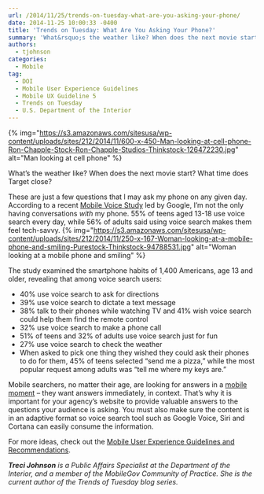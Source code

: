 ```yaml
---
url: /2014/11/25/trends-on-tuesday-what-are-you-asking-your-phone/
date: 2014-11-25 10:00:33 -0400
title: 'Trends on Tuesday: What Are You Asking Your Phone?'
summary: 'What&rsquo;s the weather like? When does the next movie start? What time does Target close? These are just a few questions that I may ask my phone&nbsp;on any given day. According to a recent Mobile Voice Study led by Google, I&#8217;m not the only having conversations with&nbsp;my phone. 55% of teens aged 13-18 use voice'
authors:
  - tjohnson
categories:
  - Mobile
tag:
  - DOI
  - Mobile User Experience Guidelines
  - Mobile UX Guideline 5
  - Trends on Tuesday
  - U.S. Department of the Interior
---
```


{% img="https://s3.amazonaws.com/sitesusa/wp-content/uploads/sites/212/2014/11/600-x-450-Man-looking-at-cell-phone-Ron-Chapple-Stock-Ron-Chapple-Studios-Thinkstock-126472230.jpg" alt="Man looking at cell phone" %} 

What’s the weather like? When does the next movie start? What time does Target close?

These are just a few questions that I may ask my phone on any given day. According to a recent [Mobile Voice Study](http://www.mobilemarketer.com/cms/news/search/18923.html) led by Google, I&#8217;m not the only having conversations _with_ my phone. 55% of teens aged 13-18 use voice search every day, while 56% of adults said using voice search makes them feel tech-savvy. {% img="https://s3.amazonaws.com/sitesusa/wp-content/uploads/sites/212/2014/11/250-x-167-Woman-looking-at-a-mobile-phone-and-smiling-Purestock-Thinkstock-94788531.jpg" alt="Woman looking at a mobile phone and smiling" %} 

The study examined the smartphone habits of 1,400 Americans, age 13 and older, revealing that among voice search users:

  * 40% use voice search to ask for directions
  * 39% use voice search to dictate a text message
  * 38% talk to their phones while watching TV and 41% wish voice search could help them find the remote control
  * 32% use voice search to make a phone call
  * 51% of teens and 32% of adults use voice search just for fun
  * 27% use voice search to check the weather
  * When asked to pick one thing they wished they could ask their phones to do for them, 45% of teens selected &#8220;send me a pizza,&#8221; while the most popular request among adults was &#8220;tell me where my keys are.&#8221;

Mobile searchers, no matter their age, are looking for answers in a [mobile moment](https://www.WHATEVER/2014/07/01/trends-on-tuesday-maximizing-your-mobile-moments/) – they want answers immediately, in context. That’s why it is important for your agency’s website to provide valuable answers to the questions your audience is asking. You must also make sure the content is in an adaptive format so voice search tool such as Google Voice, Siri and Cortana can easily consume the information.

For more ideas, check out the [Mobile User Experience Guidelines and Recommendations](https://www.WHATEVER/resources/mobile-user-experience-guidelines-and-recommendations/).

_**<span class="il" style="color: #222222">Treci</span>**<span style="color: #222222"><strong> Johnson</strong> is a Public Affairs Specialist at the Department of the Interior, and a member of the MobileGov Community of Practice. She is the current author of the Trends of Tuesday blog series.</span>_